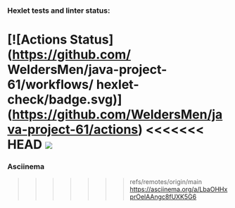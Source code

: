 ### Hexlet tests and linter status:
[![Actions Status](https://github.com/
WeldersMen/java-project-61/workflows/
hexlet-check/badge.svg)]
(https://github.com/WeldersMen/java-project-61/actions)
<<<<<<< HEAD
<a href="https://codeclimate.com/github/WeldersMen/java-project-60/maintainability"><img src="https://api.codeclimate.com/v1/badges/206fd66ff3bbf26c3ca3/maintainability" /></a>
=======
### Asciinema
>>>>>>> refs/remotes/origin/main
https://asciinema.org/a/LbaOHHxprOelAAngc8fUXK5G6
